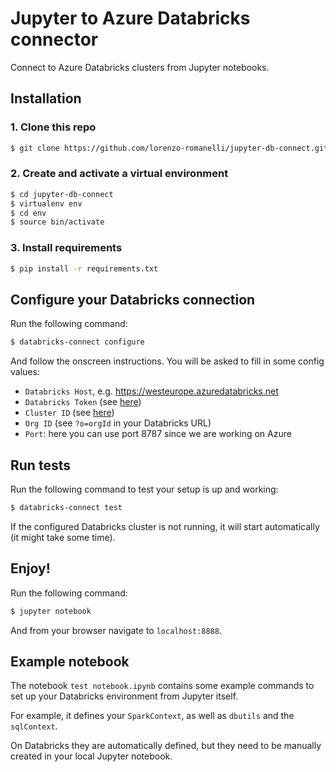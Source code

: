 # Jupyter to Azure Databricks connector
Connect to Azure Databricks clusters from Jupyter notebooks.

## Installation

### 1. Clone this repo
```bash
$ git clone https://github.com/lorenzo-romanelli/jupyter-db-connect.git
```

### 2. Create and activate a virtual environment
```bash
$ cd jupyter-db-connect
$ virtualenv env
$ cd env
$ source bin/activate
```

### 3. Install requirements
```bash
$ pip install -r requirements.txt
```

## Configure your Databricks connection
Run the following command:
```bash
$ databricks-connect configure
```

And follow the onscreen instructions.
You will be asked to fill in some config values:

* `Databricks Host`, e.g. https://westeurope.azuredatabricks.net
* `Databricks Token` (see [here](https://docs.databricks.com/api/latest/authentication.html#generate-a-token))
* `Cluster ID` (see [here](https://docs.databricks.com/user-guide/faq/workspace-details.html#cluster-url))
* `Org ID` (see `?o=orgId` in your Databricks URL)
* `Port`: here you can use port 8787 since we are working on Azure

## Run tests
Run the following command to test your setup is up and working:
```bash
$ databricks-connect test
```

If the configured Databricks cluster is not running, it will start automatically (it might take some time).

## Enjoy!
Run the following command:
```bash
$ jupyter notebook
```
And from your browser navigate to `localhost:8888`.

## Example notebook
The notebook `test notebook.ipynb` contains some example commands to set up your Databricks environment from Jupyter itself.

For example, it defines your `SparkContext`, as well as `dbutils` and the `sqlContext`. 

On Databricks they are automatically defined, but they need to be manually created in your local Jupyter notebook.

